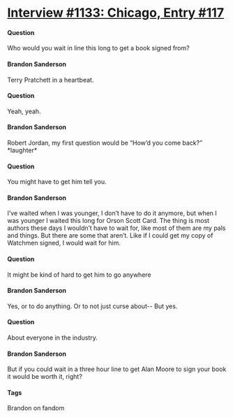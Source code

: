 # [Interview #1133: Chicago, Entry #117](https://www.theoryland.com/intvmain.php?i=1133#117)

#### Question

Who would you wait in line this long to get a book signed from?

#### Brandon Sanderson

Terry Pratchett in a heartbeat.

#### Question

Yeah, yeah.

#### Brandon Sanderson

Robert Jordan, my first question would be “How’d you come back?” \*laughter\*

#### Question

You might have to get him tell you.

#### Brandon Sanderson

I’ve waited when I was younger, I don’t have to do it anymore, but when I was younger I waited this long for Orson Scott Card. The thing is most authors these days I wouldn’t have to wait for, like most of them are my pals and things. But there are some that aren’t. Like if I could get my copy of Watchmen signed, I would wait for him.

#### Question

It might be kind of hard to get him to go anywhere

#### Brandon Sanderson

Yes, or to do anything. Or to not just curse about-- But yes.

#### Question

About everyone in the industry.

#### Brandon Sanderson

But if you could wait in a three hour line to get Alan Moore to sign your book it would be worth it, right?

#### Tags

Brandon on fandom

